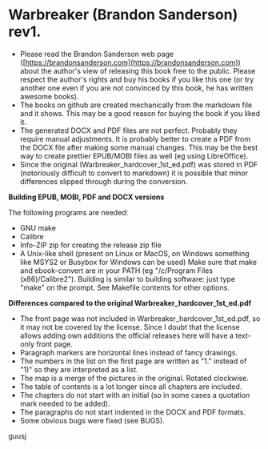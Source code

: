 # Warbreaker (Brandon Sanderson) rev1.

- Please read the Brandon Sanderson web page ([https://brandonsanderson.com](https://brandonsanderson.com)) about the author's view of releasing this book free to the public. Please respect the author's rights and buy his books if you like this one (or try another one even if you are not convinced by this book, he has written awesome books).
- The books on github are created mechanically from the markdown file and it shows. This may be a good reason for buying the book if you liked it.
- The generated DOCX and PDF files are not perfect. Probably they require manual adjustments. It is probably better to create a PDF from the DOCX file after making some manual changes. This may be the best way to create prettier EPUB/MOBI files as well (eg using LibreOffice).
- Since the original (Warbreaker_hardcover_1st_ed.pdf) was stored in PDF (notoriously difficult to convert to markdown) it is possible that minor differences slipped through during the conversion.

**Building EPUB, MOBI, PDF and DOCX versions**

The following programs are needed:
- GNU make
- Calibre
- Info-ZIP zip for creating the release zip file
- A Unix-like shell (present on Linux or MacOS, on Windows something like MSYS2 or Busybox for Windows can be used)
Make sure that make and ebook-convert are in your PATH (eg "/c/Program Files (x86)/Calibre2").
Building is similar to building software: just type "make" on the prompt. See Makefile contents for other options.

**Differences compared to the original Warbreaker_hardcover_1st_ed.pdf**

* The front page was not included in Warbreaker_hardcover_1st_ed.pdf, so it may not be covered by the license. Since I doubt that the license allows adding own additions the official releases here will have a text-only front page.
* Paragraph markers are horizontal lines instead of fancy drawings.
* The numbers in the list on the first page are written as "1." instead of "1)" so they are interpreted as a list.
* The map is a merge of the pictures in the original. Rotated clockwise.
* The table of contents is a lot longer since all chapters are included.
* The chapters do not start with an initial (so in some cases a quotation mark needed to be added).
* The paragraphs do not start indented in the DOCX and PDF formats.
* Some obvious bugs were fixed (see BUGS).

guusj
